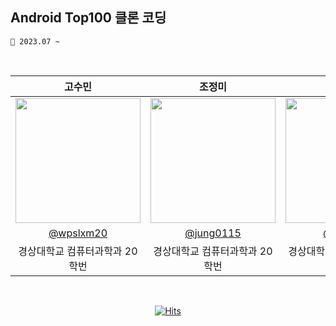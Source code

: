 ## Android Top100 클론 코딩
```
📆 2023.07 ~
```

<div align="center"> 

<br />

| 고수민 | 조정미 | 하도원 |                                                                                                               
| :---: | :---: | :---: | 
| <img width="200px" src="https://avatars.githubusercontent.com/u/72858039?v=4" /> | <img width="200px" src="https://avatars.githubusercontent.com/u/76805879?v=4" /> | <img width="200px" src="https://avatars.githubusercontent.com/u/70639119?v=4"/> |
|   [@wpslxm20](https://github.com/wpslxm20)   |    [@jung0115](https://github.com/jung0115)  | [@ddwwon](https://github.com/ddwwon)  |
| 경상대학교 컴퓨터과학과 20학번 | 경상대학교 컴퓨터과학과 20학번 | 경상대학교 컴퓨터과학과 20학번 |

<br/>

[![Hits](https://hits.seeyoufarm.com/api/count/incr/badge.svg?url=https%3A%2F%2Fgithub.com%2FAOS-Top100&count_bg=%2379C83D&title_bg=%23555555&icon=&icon_color=%23E7E7E7&title=android&edge_flat=false)](https://hits.seeyoufarm.com)

</div>
